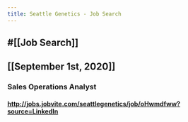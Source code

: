 ```yaml
---
title: Seattle Genetics - Job Search
---
```


## #[[Job Search]]

## 

## [[September 1st, 2020]]
### Sales Operations Analyst
#### http://jobs.jobvite.com/seattlegenetics/job/oHwmdfww?source=LinkedIn
